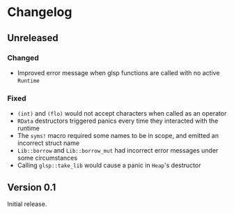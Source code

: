 # Changelog

## Unreleased

### Changed

- Improved error message when glsp functions are called with no active `Runtime`

### Fixed

- `(int)` and `(flo)` would not accept characters when called as an operator
- `RData` destructors triggered panics every time they interacted with the runtime
- The `syms!` macro required some names to be in scope, and emitted an incorrect struct name
- `Lib::borrow` and `Lib::borrow_mut` had incorrect error messages under some circumstances
- Calling `glsp::take_lib` would cause a panic in `Heap`'s destructor

## Version 0.1 

Initial release.
